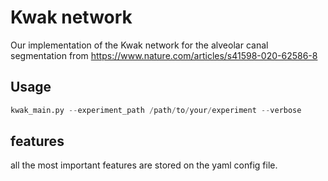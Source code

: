 # Kwak network

Our implementation of the Kwak network for the alveolar canal segmentation from
https://www.nature.com/articles/s41598-020-62586-8


## Usage

```python
kwak_main.py --experiment_path /path/to/your/experiment --verbose
```

## features
all the most important features are stored on the yaml config file.